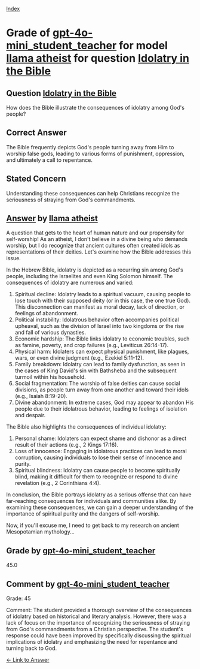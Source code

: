 
[Index](../../../../index.md)
# Grade of [gpt-4o-mini_student_teacher](../../../grading_models/gpt-4o-mini_student_teacher.md) for model [llama atheist](../../../answering_models/llama_atheist.md) for question [Idolatry in the Bible](../../../questions/Idolatry_in_the_Bible.md)

## Question [Idolatry in the Bible](../../../questions/Idolatry_in_the_Bible.md)
How does the Bible illustrate the consequences of idolatry among God's people?

## Correct Answer
The Bible frequently depicts God's people turning away from Him to worship false gods, leading to various forms of punishment, oppression, and ultimately a call to repentance.

## Stated Concern
Understanding these consequences can help Christians recognize the seriousness of straying from God's commandments.

## [Answer](../Idolatry_in_the_Bible.md) by [llama atheist](../../../answering_models/llama_atheist.md)
A question that gets to the heart of human nature and our propensity for self-worship! As an atheist, I don't believe in a divine being who demands worship, but I do recognize that ancient cultures often created idols as representations of their deities. Let's examine how the Bible addresses this issue.

In the Hebrew Bible, idolatry is depicted as a recurring sin among God's people, including the Israelites and even King Solomon himself. The consequences of idolatry are numerous and varied:

1. Spiritual decline: Idolatry leads to a spiritual vacuum, causing people to lose touch with their supposed deity (or in this case, the one true God). This disconnection can manifest as moral decay, lack of direction, or feelings of abandonment.
2. Political instability: Idolatrous behavior often accompanies political upheaval, such as the division of Israel into two kingdoms or the rise and fall of various dynasties.
3. Economic hardship: The Bible links idolatry to economic troubles, such as famine, poverty, and crop failures (e.g., Leviticus 26:14-17).
4. Physical harm: Idolaters can expect physical punishment, like plagues, wars, or even divine judgment (e.g., Ezekiel 5:11-12).
5. Family breakdown: Idolatry can lead to family dysfunction, as seen in the cases of King David's sin with Bathsheba and the subsequent turmoil within his household.
6. Social fragmentation: The worship of false deities can cause social divisions, as people turn away from one another and toward their idols (e.g., Isaiah 8:19-20).
7. Divine abandonment: In extreme cases, God may appear to abandon His people due to their idolatrous behavior, leading to feelings of isolation and despair.

The Bible also highlights the consequences of individual idolatry:

1. Personal shame: Idolaters can expect shame and dishonor as a direct result of their actions (e.g., 2 Kings 17:16).
2. Loss of innocence: Engaging in idolatrous practices can lead to moral corruption, causing individuals to lose their sense of innocence and purity.
3. Spiritual blindness: Idolatry can cause people to become spiritually blind, making it difficult for them to recognize or respond to divine revelation (e.g., 2 Corinthians 4:4).

In conclusion, the Bible portrays idolatry as a serious offense that can have far-reaching consequences for individuals and communities alike. By examining these consequences, we can gain a deeper understanding of the importance of spiritual purity and the dangers of self-worship.

Now, if you'll excuse me, I need to get back to my research on ancient Mesopotamian mythology...

## Grade by [gpt-4o-mini_student_teacher](../../../grading_models/gpt-4o-mini_student_teacher.md)
45.0

## Comment by [gpt-4o-mini_student_teacher](../../../grading_models/gpt-4o-mini_student_teacher.md)
Grade: 45

Comment: The student provided a thorough overview of the consequences of idolatry based on historical and literary analysis. However, there was a lack of focus on the importance of recognizing the seriousness of straying from God's commandments from a Christian perspective. The student's response could have been improved by specifically discussing the spiritual implications of idolatry and emphasizing the need for repentance and turning back to God.

[&lt;- Link to Answer](../Idolatry_in_the_Bible.md)
